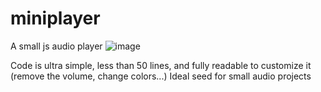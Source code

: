 # miniplayer
A small js audio player
![image](https://github.com/user-attachments/assets/f6af4cac-275b-4f8d-baba-fb0c4ea31613)

Code is ultra simple, less than 50 lines, and fully readable to customize it (remove the volume, change colors...)
Ideal seed for small audio projects
